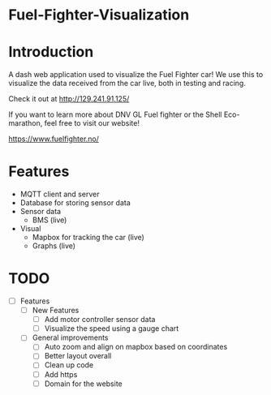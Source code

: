 # Fuel-Fighter-Visualization


# Introduction

A dash web application used to visualize the Fuel Fighter car! We use this to visualize the data received from the car live, both in testing and racing.

Check it out at http://129.241.91.125/

If you want to learn more about DNV GL Fuel fighter or the Shell Eco-marathon, feel free to visit our website!

https://www.fuelfighter.no/


# Features

- MQTT client and server
- Database for storing sensor data
- Sensor data
  - BMS (live)
- Visual
  - Mapbox for tracking the car (live)
  - Graphs (live)


# TODO

- [ ] Features
  - [ ] New Features
    - [ ] Add motor controller sensor data
    - [ ] Visualize the speed using a gauge chart
  - [ ] General improvements
    - [ ] Auto zoom and align on mapbox based on coordinates
    - [ ] Better layout overall
    - [ ] Clean up code
    - [ ] Add https
    - [ ] Domain for the website
